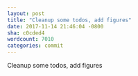 ```yaml
---
layout: post
title: "Cleanup some todos, add figures"
date: 2017-11-14 21:46:04 -0800
sha: c0cded4
wordcount: 7010
categories: commit
---
```

Cleanup some todos, add figures

